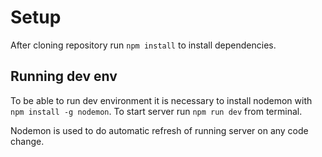 # Setup
After cloning repository run `npm install` to install dependencies.

## Running dev env
To be able to run dev environment it is necessary to install nodemon with `npm install -g nodemon`.
To start server run `npm run dev` from terminal.

Nodemon is used to do automatic refresh of running server on any code change.

